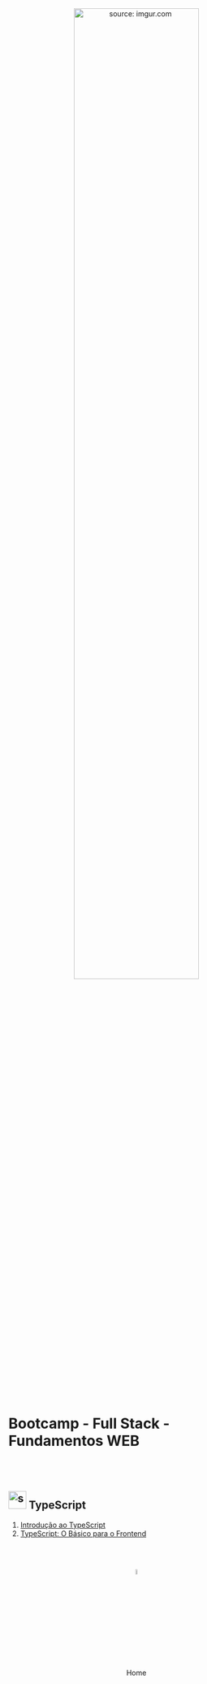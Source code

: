 <div align="center">
    <img src="https://i.imgur.com/Dxz805G.png" title="source: imgur.com" width="70%"/> 
</div>
<h1>Bootcamp - Full Stack - Fundamentos WEB</h1>

<br /><br />

<h2><img src="https://i.imgur.com/izFuHID.png" title="source: imgur.com" width="35px"/> TypeScript</h2>



1. <a href="01.md">Introdução ao TypeScript</a>
2. <a href="02.md">TypeScript: O Básico para o Frontend</a>

<br /><br />

<div align="center"><a href="../README.md"><img src="https://i.imgur.com/kfHCxif.png" title="source: imgur.com" width="5%"/></a></div>
<div align="center">Home</div>